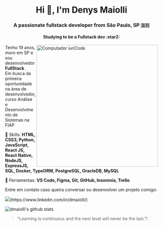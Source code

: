 <h1 align="center">Hi 👋, I'm Denys Maiolli</h1>
<h3 align="center">A passionate fullstack developer from São Paulo, SP 🇧🇷</h3>
<h4 align="center">Studying to be a Fullstack dev :star2:</h4>

<img src="https://raw.githubusercontent.com/MicaelliMedeiros/micaellimedeiros/master/image/computer-illustration.png" min-width="400px" max-width="400px" width="400px" align="right" alt="Computador iuriCode">

<p align="left"> 
 Tenho 19 anos, moro em SP e sou desenvolvedor <strong> FullStack </strong>.<br>
 Em busca da primeira oportunidade na área de desenvolvedor, curso Análise e Desenvolvimento de Sistemas na FIAP
</p>

<p align="left">
  🦄 Skills: <strong>HTML, CSS3, Python, JavaScript, React JS, React Native, NodeJS, ExpressJS, SQL, Docker, TypeORM, PostgreSQL, OracleDB, MySQL</strong>
</p>

<p align="left">
  💼 Ferramentas: <strong> VS Code, Figma, Git, GitHub, Insomnia, Trello</strong>
</p>

<p align="left">
  Entre em contato caso queira conversar ou desenvolver um projeto comigo: 
</p>

<p align="left">
 <img src="https://img.shields.io/badge/linkedin-%230077B5.svg?&style=for-the-badge&logo=linkedin&logoColor=white" />(https://www.linkedin.com/in/dmaiolli/)
</p>

![dmaiolli's github stats](https://github-readme-stats.vercel.app/api?username=dmaiolli&hide=contribs&show_icons=true&theme=radical)

> "Learning is continuous and the next level will never be the last."!
